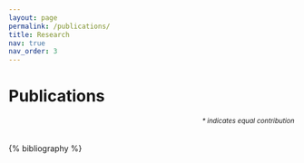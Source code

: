 ```yaml
---
layout: page
permalink: /publications/
title: Research
nav: true
nav_order: 3
---
```


<!-- _pages/publications.md -->
<div class="publications">
<h1> Publications </h1>
<h6 align="right"><small>* indicates equal contribution</small></h6>
{% bibliography %}

</div>

